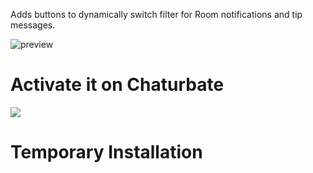Adds buttons to dynamically switch filter for Room notifications and tip messages.

![preview](https://github.com/CBFilter/Chaturbate-Filter-Extension/assets/148009553/78efaa73-80c6-4bdb-ae10-573534b6dc5b)


# Activate it on Chaturbate
![](https://github.com/CBFilter/Chaturbate-Filter-Extension/assets/148009553/0079f327-acda-415d-9043-0c7df3541bb9)


# Temporary Installation
